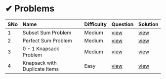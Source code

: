 # ✔ Problems

SNo | Name | Difficulty | Question | Solution |
----|:-----|------------|----------|----------|
1 | Subset Sum Problem | Medium | [view](https://practice.geeksforgeeks.org/problems/subset-sum-problem-1611555638/1) | [view](Subset%20Sum%20Problem.cpp)
2 | Perfect Sum Problem | Medium | [view](https://practice.geeksforgeeks.org/problems/perfect-sum-problem5633/1) | [view](Perfect%20Sum%20Problem.cpp)
3 | 0 - 1 Knapsack Problem | Medium | [view](https://practice.geeksforgeeks.org/problems/0-1-knapsack-problem0945/1) | [view](0%20-%201%20Knapsack%20Problem.cpp)
4 | Knapsack with Duplicate Items | Easy | [view](https://practice.geeksforgeeks.org/problems/knapsack-with-duplicate-items4201/1) | [view](Knapsack%20with%20Duplicate%20Items.cpp)